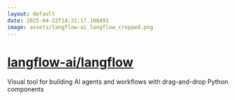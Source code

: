 ```yaml
---
layout: default
date: 2025-04-22T14:31:17.108491
image: assets/langflow-ai_langflow_cropped.png
---
```


# [langflow-ai/langflow](https://github.com/langflow-ai/langflow)

Visual tool for building AI agents and workflows with drag-and-drop Python components
